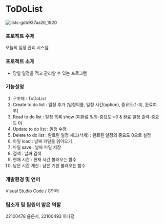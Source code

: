 # ToDoList
![lists-gdb937aa26_1920](https://user-images.githubusercontent.com/46621957/165875070-f9715647-c359-4897-858f-3656eb8cf99b.jpg)

### 프로젝트 주제
  오늘의 일정 관리 시스템
### 프로젝트 소개
  - 당일 일정을 적고 관리할 수 있는 프로그램
### 기능설명
  1. 구조체 : ToDoList
  2. Create to do list : 일정 추가 (일정이름, 일정 시간(option), 중요도(1-3), 완료여부)
  3. Read to do list : 일정 목록 show (미완료 일정-중요도!=0 & 완료 일정 출력-중요도 0)
  4. Update to do list : 일정 수정 
  5. Delete to do list : 완료된 일정 체크(삭제)  : 완료된 일정의 중요도 0으로 설정
  6. 파일 load : 날짜 파일을 읽어오기
  7. 파일 save : 날짜 파일 저장
  8. 검색 : 날짜 검색
  9. 현재 시간 : 현재 시간 불러오는 함수
  10. 남은 시간 계산 : 남은 기한 불러오는 함수

### 개발환경 및 언어
  Visual Studio Code / C언어
### 팀소개 및 팀원이 맡은 역할
  22100478 윤은서, 22100493 이다정
